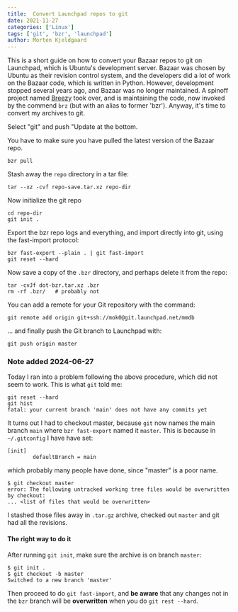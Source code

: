 ```yaml
---
title:  Convert Launchpad repos to git
date: 2021-11-27
categories: ['Linux']
tags: ['git', 'bzr', 'launchpad']
author: Morten Kjeldgaard
---
```


This is a short guide on how to convert your Bazaar repos to git on
Launchpad, which is Ubuntu's development server. Bazaar was chosen by
Ubuntu as their revision control system, and the developers did a lot
of work on the Bazaar code, which is written in Python. However,
development stopped several years ago, and Bazaar was no longer
maintained. A spinoff project named [Breezy][breezy] took over, and is
maintaining the code, now invoked by the commend `brz` (but with an
alias to former 'bzr'). Anyway, it's time to convert my archives to
git.
<!--more-->

Select "git" and push "Update at the bottom.

You have to make sure you have pulled the latest version of the
Bazaar repo.

    bzr pull

Stash away the `repo` directory in a tar file:

    tar --xz -cvf repo-save.tar.xz repo-dir

Now initialize the git repo

    cd repo-dir
    git init .

Export the bzr repo logs and everything, and import directly into git, using
the fast-import protocol:

    bzr fast-export --plain . | git fast-import
    git reset --hard

Now save a copy of the `.bzr` directory, and perhaps delete it from the repo:

    tar -cvJf dot-bzr.tar.xz .bzr
    rm -rf .bzr/   # probably not

You can add a remote for your Git repository with the command:

    git remote add origin git+ssh://mok0@git.launchpad.net/mmdb

... and finally push the Git branch to Launchpad with:

    git push origin master

### Note added 2024-06-27

Today I ran into a problem following the above procedure, which did not seem to work. This is what `git` told me:

```shell
git reset --hard
git hist
fatal: your current branch 'main' does not have any commits yet
```

It turns out I had to checkout master, because `git` now names the main branch `main` where `bzr fast-export` named it `master`. This is because in `~/.gitconfig` I have have set:
```
[init]
        defaultBranch = main
```
which probably many people have done, since "master" is a poor name.

```shell
$ git checkout master
error: The following untracked working tree files would be overwritten by checkout:
... <list of files that would be overwritten>
```
I stashed those files away in `.tar.gz` archive, checked out `master` and git had all the revisions.

#### The right way to do it

After running `git init`, make sure the archive is on branch `master`:

```shell
$ git init .
$ git checkout -b master
Switched to a new branch 'master'
```

Then proceed to do `git fast-import`, and __be aware__ that any changes not in the `bzr` branch will be __overwritten__ when you do `git rest --hard`.


[breezy]: https://github.com/breezy-team/breezy
[mmdb-configure-code]: https://code.launchpad.net/mmdb/+configure-code
